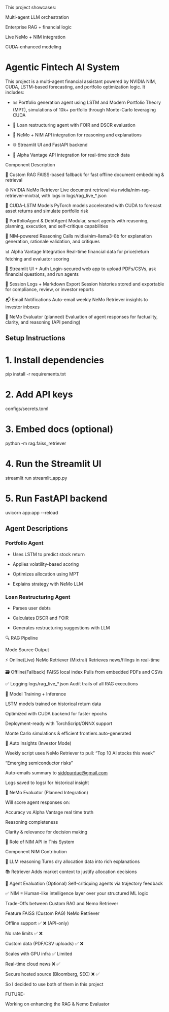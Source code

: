 This project showcases:

Multi-agent LLM orchestration

Enterprise RAG + financial logic

Live NeMo + NIM integration

CUDA-enhanced modeling

# Agentic Fintech AI System

This project is a multi-agent financial assistant powered by NVIDIA NIM, CUDA, LSTM-based forecasting, and portfolio optimization logic. It includes:

- 📊 Portfolio generation agent using LSTM and Modern Portfolio Theory (MPT), simulations of 10k+ portfolio through Monte-Carlo leveraging CUDA
  
- 💸 Loan restructuring agent with FOIR and DSCR evaluation
  
- 🧠 NeMo + NIM API integration for reasoning and explanations
  
- 🌐 Streamlit UI and FastAPI backend
  
- 💾 Alpha Vantage API integration for real-time stock data


Component	Description

🧠 Custom RAG	FAISS-based fallback for fast offline document embedding & retrieval

🌐 NVIDIA NeMo Retriever	Live document retrieval via nvidia/nim-rag-retriever-mixtral, with logs in logs/rag_live_*.json

🧮 CUDA-LSTM Models	PyTorch models accelerated with CUDA to forecast asset returns and simulate portfolio risk

🧠 PortfolioAgent & DebtAgent	Modular, smart agents with reasoning, planning, execution, and self-critique capabilities

🤖 NIM-powered Reasoning	Calls nvidia/nim-llama3-8b for explanation generation, rationale validation, and critiques

📊 Alpha Vantage Integration	Real-time financial data for price/return fetching and evaluator scoring

🔐 Streamlit UI + Auth	Login-secured web app to upload PDFs/CSVs, ask financial questions, and run agents

🔁 Session Logs + Markdown Export	Session histories stored and exportable for compliance, review, or investor reports

📬 Email Notifications	Auto-email weekly NeMo Retriever insights to investor inboxes

🧪 NeMo Evaluator (planned)	Evaluation of agent responses for factuality, clarity, and reasoning (API pending)


## Setup Instructions

# 1. Install dependencies

pip install -r requirements.txt

# 2. Add API keys

configs/secrets.toml

# 3. Embed docs (optional)

python -m rag.faiss_retriever

# 4. Run the Streamlit UI

streamlit run streamlit_app.py

# 5. Run FastAPI backend

uvicorn app:app --reload


## Agent Descriptions

### Portfolio Agent

- Uses LSTM to predict stock return
  
- Applies volatility-based scoring
  
- Optimizes allocation using MPT
  
- Explains strategy with NeMo LLM
  

### Loan Restructuring Agent

- Parses user debts
  
- Calculates DSCR and FOIR
  
- Generates restructuring suggestions with LLM
  

🔍 RAG Pipeline

Mode	                                                                                             Source	                                             Output

⚡ Online(Live)	                                                                        NeMo Retriever (Mixtral)	                         Retrieves news/filings in real-time

🗃️ Offline(Fallback)	                                                                       FAISS local index	                            Pulls from embedded PDFs and CSVs

✅ Logging           	                                                                     logs/rag_live_*.json	                            Audit trails of all RAG executions


🔄 Model Training + Inference

LSTM models trained on historical return data

Optimized with CUDA backend for faster epochs

Deployment-ready with TorchScript/ONNX support

Monte Carlo simulations & efficient frontiers auto-generated

📧 Auto Insights (Investor Mode)

Weekly script uses NeMo Retriever to pull:
“Top 10 AI stocks this week”

“Emerging semiconductor risks”

Auto-emails summary to siddpurdue@gmail.com

Logs saved to logs/ for historical insight

🧪 NeMo Evaluator (Planned Integration)

Will score agent responses on:

Accuracy vs Alpha Vantage real time truth

Reasoning completeness

Clarity & relevance for decision making

🧠 Role of NIM API in This System

Component	NIM Contribution

📜 LLM reasoning	Turns dry allocation data into rich explanations

📚 Retriever	Adds market context to justify allocation decisions

🤖 Agent Evaluation	(Optional) Self-critiquing agents via trajectory feedback

✅ NIM = Human-like intelligence layer over your structured ML logic

Trade-Offs between Custom RAG and Nemo Retriever

Feature	FAISS                            (Custom RAG)   	NeMo Retriever

Offline support	                               ✅	          ❌ (API-only)

No rate limits	                               ✅     	    ❌

Custom data (PDF/CSV uploads)                  ✅	          ❌

Scales with GPU infra	                         ✅         	Limited

Real-time cloud news	                         ❌   	      ✅

Secure hosted source (Bloomberg, SEC)	         ❌	          ✅

So I decided to use both of them in this project

FUTURE-

Working on enhancing the RAG & Nemo Evaluator



